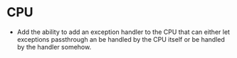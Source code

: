 CPU
===

+ Add the ability to add an exception handler to the CPU that can either let exceptions
  passthrough an be handled by the CPU itself or be handled by the handler somehow.
